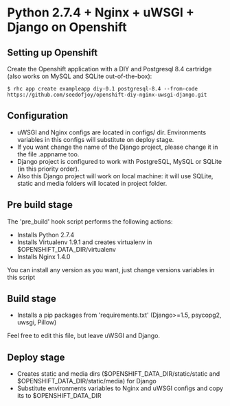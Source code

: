 Python 2.7.4 + Nginx + uWSGI + Django on Openshift
==================================================


Setting up Openshift
--------------------

Create the Openshift application with a DIY and Postgresql 8.4 cartridge (also works on MySQL and SQLite out-of-the-box):

    $ rhc app create exampleapp diy-0.1 postgresql-8.4 --from-code https://github.com/seedofjoy/openshift-diy-nginx-uwsgi-django.git


Configuration
-------------
* uWSGI and Nginx configs are located in configs/ dir. Environments variables in this configs will substitute on deploy stage.
* If you want change the name of the Django project, please change it in the file .appname too.
* Django project is configured to work with PostgreSQL, MySQL or SQLite (in this priority order).
* Also this Django project will work on local machine: it will use SQLite, static and media folders will located in project folder.


Pre build stage
---------------

The 'pre_build' hook script performs the following actions:
* Installs Python 2.7.4
* Installs Virtualenv 1.9.1 and creates virtualenv in $OPENSHIFT_DATA_DIR/virtualenv
* Installs Nginx 1.4.0

You can install any version as you want, just change versions variables in this script


Build stage
-----------

* Installs a pip packages from 'requirements.txt' (Django>=1.5, psycopg2, uwsgi, Pillow)

Feel free to edit this file, but leave uWSGI and Django.


Deploy stage
------------

* Creates static and media dirs ($OPENSHIFT_DATA_DIR/static/static and $OPENSHIFT_DATA_DIR/static/media) for Django
* Substitute environments variables to Nginx and uWSGI configs and copy its to $OPENSHIFT_DATA_DIR


